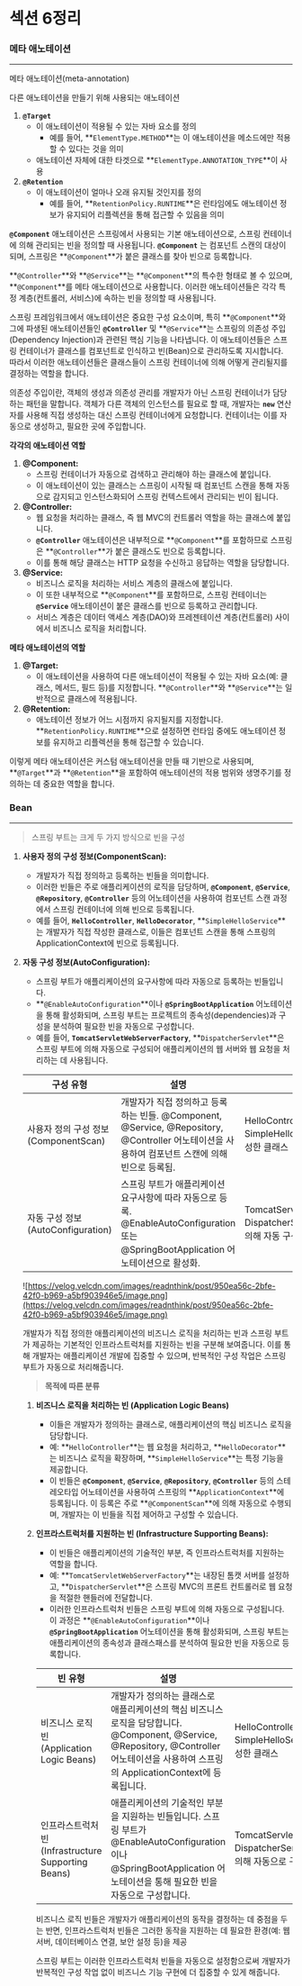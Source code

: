 # 섹션 6정리

### **메타 애노테이션**

---

메타 애노테이션(meta-annotation)

다른 애노테이션을 만들기 위해 사용되는 애노테이션

1. **`@Target`**
    - 이 애노테이션이 적용될 수 있는 자바 요소를 정의
        - 예를 들어, **`ElementType.METHOD`**는 이 애노테이션을 메소드에만 적용할 수 있다는 것을 의미
    - 애노테이션 자체에 대한 타겟으로 **`ElementType.ANNOTATION_TYPE`**이 사용
2. **`@Retention`**
    - 이 애노테이션이 얼마나 오래 유지될 것인지를 정의
        - 예를 들어, **`RetentionPolicy.RUNTIME`**은 런타임에도 애노테이션 정보가 유지되어 리플렉션을 통해 접근할 수 있음을 의미

**`@Component`** 애노테이션은 스프링에서 사용되는 기본 애노테이션으로, 스프링 컨테이너에 의해 관리되는 빈을 정의할 때 사용됩니다. **`@Component`** 는 컴포넌트 스캔의 대상이 되며, 스프링은 **`@Component`**가 붙은 클래스를 찾아 빈으로 등록합니다.

**`@Controller`**와 **`@Service`**는 **`@Component`**의 특수한 형태로 볼 수 있으며, **`@Component`**를 메타 애노테이션으로 사용합니다. 이러한 애노테이션들은 각각 특정 계층(컨트롤러, 서비스)에 속하는 빈을 정의할 때 사용됩니다.

스프링 프레임워크에서 애노테이션은 중요한 구성 요소이며, 특히 **`@Component`**와 그에 파생된 애노테이션들인 **`@Controller`** 및 **`@Service`**는 스프링의 의존성 주입(Dependency Injection)과 관련된 핵심 기능을 나타냅니다.  이 애노테이션들은 스프링 컨테이너가 클래스를 컴포넌트로 인식하고 빈(Bean)으로 관리하도록 지시합니다. 따라서 이러한 애노테이션들은 클래스들이 스프링 컨테이너에 의해 어떻게 관리될지를 결정하는 역할을 합니다.

 의존성 주입이란, 객체의 생성과 의존성 관리를 개발자가 아닌 스프링 컨테이너가 담당하는 패턴을 말합니다. 객체가 다른 객체의 인스턴스를 필요로 할 때, 개발자는 **`new`** 연산자를 사용해 직접 생성하는 대신 스프링 컨테이너에게 요청합니다. 컨테이너는 이를 자동으로 생성하고, 필요한 곳에 주입합니다.

**각각의 애노테이션 역할**

1. **@Component:**
    - 스프링 컨테이너가 자동으로 검색하고 관리해야 하는 클래스에 붙입니다.
    - 이 애노테이션이 있는 클래스는 스프링이 시작될 때 컴포넌트 스캔을 통해 자동으로 감지되고 인스턴스화되어 스프링 컨텍스트에서 관리되는 빈이 됩니다.
2. **@Controller:**
    - 웹 요청을 처리하는 클래스, 즉 웹 MVC의 컨트롤러 역할을 하는 클래스에 붙입니다.
    - **`@Controller`** 애노테이션은 내부적으로 **`@Component`**를 포함하므로 스프링은 **`@Controller`**가 붙은 클래스도 빈으로 등록합니다.
    - 이를 통해 해당 클래스는 HTTP 요청을 수신하고 응답하는 역할을 담당합니다.
3. **@Service:**
    - 비즈니스 로직을 처리하는 서비스 계층의 클래스에 붙입니다.
    - 이 또한 내부적으로 **`@Component`**를 포함하므로, 스프링 컨테이너는 **`@Service`** 애노테이션이 붙은 클래스를 빈으로 등록하고 관리합니다.
    - 서비스 계층은 데이터 액세스 계층(DAO)와 프레젠테이션 계층(컨트롤러) 사이에서 비즈니스 로직을 처리합니다.

**메타 애노테이션의 역할**

1. **@Target:**
    - 이 애노테이션을 사용하여 다른 애노테이션이 적용될 수 있는 자바 요소(예: 클래스, 메서드, 필드 등)를 지정합니다. **`@Controller`**와 **`@Service`**는 일반적으로 클래스에 적용됩니다.
2. **@Retention:**
    - 애노테이션 정보가 어느 시점까지 유지될지를 지정합니다. **`RetentionPolicy.RUNTIME`**으로 설정하면 런타임 중에도 애노테이션 정보를 유지하고 리플렉션을 통해 접근할 수 있습니다.

이렇게 메타 애노테이션은 커스텀 애노테이션을 만들 때 기반으로 사용되며, **`@Target`**과 **`@Retention`**을 포함하여 애노테이션의 적용 범위와 생명주기를 정의하는 데 중요한 역할을 합니다.

### Bean

---

> 스프링 부트는 크게 두 가지 방식으로 빈을 구성
> 
1. **사용자 정의 구성 정보(ComponentScan):**
    - 개발자가 직접 정의하고 등록하는 빈들을 의미합니다.
    - 이러한 빈들은 주로 애플리케이션의 로직을 담당하며, **`@Component`**, **`@Service`**, **`@Repository`**, **`@Controller`** 등의 어노테이션을 사용하여 컴포넌트 스캔 과정에서 스프링 컨테이너에 의해 빈으로 등록됩니다.
    - 예를 들어, **`HelloController`**, **`HelloDecorator`**, **`SimpleHelloService`**는 개발자가 직접 작성한 클래스로, 이들은 컴포넌트 스캔을 통해 스프링의 ApplicationContext에 빈으로 등록됩니다.
2. **자동 구성 정보(AutoConfiguration):**
    - 스프링 부트가 애플리케이션의 요구사항에 따라 자동으로 등록하는 빈들입니다.
    - **`@EnableAutoConfiguration`**이나 **`@SpringBootApplication`** 어노테이션을 통해 활성화되며, 스프링 부트는 프로젝트의 종속성(dependencies)과 구성을 분석하여 필요한 빈을 자동으로 구성합니다.
    - 예를 들어, **`TomcatServletWebServerFactory`**, **`DispatcherServlet`**은 스프링 부트에 의해 자동으로 구성되어 애플리케이션의 웹 서버와 웹 요청을 처리하는 데 사용됩니다.
    
    | 구성 유형 | 설명 | 예시 |
    | --- | --- | --- |
    | 사용자 정의 구성 정보 (ComponentScan) | 개발자가 직접 정의하고 등록하는 빈들. @Component, @Service, @Repository, @Controller 어노테이션을 사용하여 컴포넌트 스캔에 의해 빈으로 등록됨. | HelloController, HelloDecorator, SimpleHelloService 등 개발자가 작성한 클래스 |
    | 자동 구성 정보 (AutoConfiguration) | 스프링 부트가 애플리케이션 요구사항에 따라 자동으로 등록. @EnableAutoConfiguration 또는 @SpringBootApplication 어노테이션으로 활성화. | TomcatServletWebServerFactory, DispatcherServlet 등 스프링 부트에 의해 자동 구성되는 클래스 |
    
    ![https://velog.velcdn.com/images/readnthink/post/950ea56c-2bfe-42f0-b969-a5bf903946e5/image.png](https://velog.velcdn.com/images/readnthink/post/950ea56c-2bfe-42f0-b969-a5bf903946e5/image.png)
    
    개발자가 직접 정의한 애플리케이션의 비즈니스 로직을 처리하는 빈과 스프링 부트가 제공하는 기본적인 인프라스트럭처를 지원하는 빈을 구분해 보여줍니다. 이를 통해 개발자는 애플리케이션 개발에 집중할 수 있으며, 반복적인 구성 작업은 스프링 부트가 자동으로 처리해줍니다.
    
    > **목적에 따른 분류**
    > 
    
    1. **비즈니스 로직을 처리하는 빈 (Application Logic Beans)**
        - 이들은 개발자가 정의하는 클래스로, 애플리케이션의 핵심 비즈니스 로직을 담당합니다.
        - 예: **`HelloController`**는 웹 요청을 처리하고, **`HelloDecorator`**는 비즈니스 로직을 확장하며, **`SimpleHelloService`**는 특정 기능을 제공합니다.
        - 이 빈들은 **`@Component`**, **`@Service`**, **`@Repository`**, **`@Controller`** 등의 스테레오타입 어노테이션을 사용하여 스프링의 **`ApplicationContext`**에 등록됩니다. 이 등록은 주로 **`@ComponentScan`**에 의해 자동으로 수행되며, 개발자는 이 빈들을 직접 제어하고 구성할 수 있습니다.
    2. **인프라스트럭처를 지원하는 빈 (Infrastructure Supporting Beans):**
        - 이 빈들은 애플리케이션의 기술적인 부분, 즉 인프라스트럭처를 지원하는 역할을 합니다.
        - 예: **`TomcatServletWebServerFactory`**는 내장된 톰캣 서버를 설정하고, **`DispatcherServlet`**은 스프링 MVC의 프론트 컨트롤러로 웹 요청을 적절한 핸들러에 전달합니다.
        - 이러한 인프라스트럭처 빈들은 스프링 부트에 의해 자동으로 구성됩니다. 이 과정은 **`@EnableAutoConfiguration`**이나 **`@SpringBootApplication`** 어노테이션을 통해 활성화되며, 스프링 부트는 애플리케이션의 종속성과 클래스패스를 분석하여 필요한 빈을 자동으로 등록합니다.
        
        | 빈 유형 | 설명 | 예시 |
        | --- | --- | --- |
        | 비즈니스 로직 빈 (Application Logic Beans) | 개발자가 정의하는 클래스로 애플리케이션의 핵심 비즈니스 로직을 담당합니다. @Component, @Service, @Repository, @Controller 어노테이션을 사용하여 스프링의 ApplicationContext에 등록됩니다. | HelloController, HelloDecorator, SimpleHelloService 등 개발자가 작성한 클래스 |
        | 인프라스트럭처 빈 (Infrastructure Supporting Beans) | 애플리케이션의 기술적인 부분을 지원하는 빈들입니다. 스프링 부트가 @EnableAutoConfiguration이나 @SpringBootApplication 어노테이션을 통해 필요한 빈을 자동으로 구성합니다. | TomcatServletWebServerFactory, DispatcherServlet 등 스프링 부트에 의해 자동으로 구성되는 클래스 |
        
        비즈니스 로직 빈들은 개발자가 애플리케이션의 동작을 결정하는 데 중점을 두는 반면, 인프라스트럭처 빈들은 그러한 동작을 지원하는 데 필요한 환경(예: 웹 서버, 데이터베이스 연결, 보안 설정 등)을 제공
        
        스프링 부트는 이러한 인프라스트럭처 빈들을 자동으로 설정함으로써 개발자가 반복적인 구성 작업 없이 비즈니스 기능 구현에 더 집중할 수 있게 해줍니다.